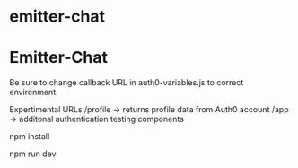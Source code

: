 # emitter-chat
# Emitter-Chat

Be sure to change callback URL in auth0-variables.js to correct environment.

Expertimental URLs
/profile -> returns profile data from Auth0 account
/app -> additonal authentication testing components

npm install

npm run dev
